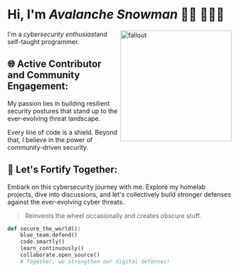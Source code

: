# Hi, I'm *Avalanche Snowman* 👋🏻 🧑🏻‍💻
<p>
  <img align="right" height="250" weight="250" src="computer-hacker-fallout.gif" alt="fallout"/>
I'm a <em>cybersecurity enthusiast</em>and self-taught programmer.  
<br>
</p>

## 🌐  Active Contributor and Community Engagement:

My passion lies in building resilient security postures that stand up to the ever-evolving threat landscape.

Every line of code is a shield. Beyond that, I believe in the power of community-driven security.

## 🚀 Let's Fortify Together:
Embark on this cybersecurity journey with me. Explore my homelab projects, dive into discussions, and let's collectively build stronger defenses against the ever-evolving cyber threats.

>Reinvents the wheel occasionally and creates obscure stuff.


```python
def secure_the_world():
    blue_team.defend()
    code.smartly()
    learn_continuously()
    collaborate.open_source()
    # Together, we strengthen our digital defenses!

